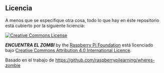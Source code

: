 
## Licencia

A menos que se especifique otra cosa, todo lo que hay en éste repositorio está cubierto por la siguiente liciencia: 

[![Creative Commons License](http://i.creativecommons.org/l/by-sa/4.0/88x31.png)](http://creativecommons.org/licenses/by-sa/4.0/)

***ENCUENTRA EL ZOMBI*** by the [Raspberry Pi Foundation](http://www.raspberrypi.org) está licenciado bajo [Creative Commons Attribution 4.0 International Licence](http://creativecommons.org/licenses/by-sa/4.0/).

Basado en el trabajo de https://github.com/raspberrypilearning/wheres-zombie